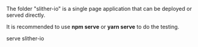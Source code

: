 The folder "slither-io" is a single page application that can be deployed or served directly.

It is recommended to use **npm serve** or **yarn serve** to do the testing.

  serve slither-io
